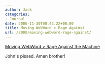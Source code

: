 ```yaml
---
author: Jack
categories:
- Journal
date: 2000-11-30T08:43:22+00:00
title: Moving WebWord > Rage Against
url: /2000/moving-webword-rage-against/
---
```


[Moving WebWord > Rage Against the Machine][1]

John's pissed. Amen brother!

 [1]: http://webword.com/moving/against.html